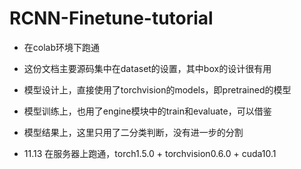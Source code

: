 # RCNN-Finetune-tutorial
- 在colab环境下跑通
- 这份文档主要源码集中在dataset的设置，其中box的设计很有用
- 模型设计上，直接使用了torchvision的models，即pretrained的模型
- 模型训练上，也用了engine模块中的train和evaluate，可以借鉴
- 模型结果上，这里只用了二分类判断，没有进一步的分割

- 11.13 在服务器上跑通，torch1.5.0 + torchvision0.6.0 + cuda10.1